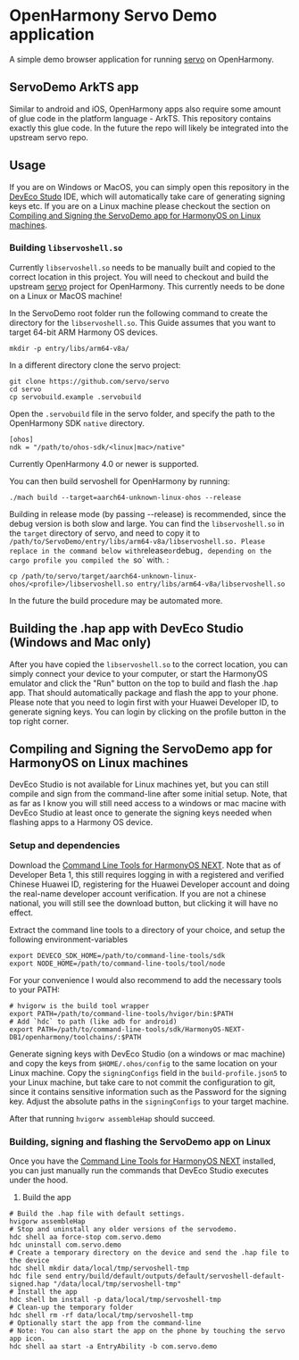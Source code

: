 # OpenHarmony Servo Demo application

A simple demo browser application for running [servo] on OpenHarmony.

## ServoDemo ArkTS app

Similar to android and iOS, OpenHarmony apps also require some amount of glue code in the platform language - ArkTS.
This repository contains exactly this glue code. In the future the repo will likely be integrated into the upstream
servo repo.

## Usage

If you are on Windows or MacOS, you can simply open this repository in the [DevEco Studo] IDE, which will automatically
take care of generating signing keys etc. If you are on a Linux machine please checkout the section on
[Compiling and Signing the ServoDemo app for HarmonyOS on Linux machines](#compiling-and-signing-the-servodemo-app-for-harmonyos-on-linux-machines).

### Building `libservoshell.so`

Currently `libservoshell.so` needs to be manually built and copied to the correct location in this project.
You will need to checkout and build the upstream [servo] project
for OpenHarmony. This currently needs to be done on a Linux or MacOS machine!

In the ServoDemo root folder run the following command to create the directory for the `libservoshell.so`.
This Guide assumes that you want to target 64-bit ARM Harmony OS devices.

```
mkdir -p entry/libs/arm64-v8a/
```


In a different directory clone the servo project:

```
git clone https://github.com/servo/servo
cd servo
cp servobuild.example .servobuild
```

Open the `.servobuild` file in the servo folder, and specify the path to the OpenHarmony SDK `native` directory.
```
[ohos]
ndk = "/path/to/ohos-sdk/<linux|mac>/native"
```
Currently OpenHarmony 4.0 or newer is supported.

You can then build servoshell for OpenHarmony by running:

```
./mach build --target=aarch64-unknown-linux-ohos --release
```

Building in release mode (by passing --release) is recommended, since the debug version is both slow and large.
You can find the `libservoshell.so` in the `target` directory of servo, and need to copy it to `/path/to/ServoDemo/entry/libs/arm64-v8a/libservoshell.so.
Please replace `<profile>` in the command below with `release` or `debug`, depending on the cargo profile you compiled the `so` with. :

```
cp /path/to/servo/target/aarch64-unknown-linux-ohos/<profile>/libservoshell.so entry/libs/arm64-v8a/libservoshell.so
```

In the future the build procedure may be automated more.

## Building the .hap app with DevEco Studio (Windows and Mac only)

After you have copied the `libservoshell.so` to the correct location, you can simply connect your device to your computer, or start the
HarmonyOS emulator and click the "Run" button on the top to build and flash the .hap app.
That should automatically package and flash the app to your phone.
Please note that you need to login first with your Huawei Developer ID, to generate signing keys. You can login by clicking on the 
profile button in the top right corner.

## Compiling and Signing the ServoDemo app for HarmonyOS on Linux machines

DevEco Studio is not available for Linux machines yet, but you can still compile and sign from the command-line after some initial setup.
Note, that as far as I know you will still need access to a windows or mac macine with DevEco Studio at least once to generate
the signing keys needed when flashing apps to a Harmony OS device.

### Setup and dependencies 

Download the [Command Line Tools for HarmonyOS NEXT]. Note that as of Developer Beta 1, this still requires
logging in with a registered and verified Chinese Huawei ID, registering for the Huawei Developer account 
and doing the real-name developer account verification.
If you are not a chinese national, you will still see the download button, but clicking it will have no
effect.

Extract the command line tools to a directory of your choice, and setup the following environment-variables
```
export DEVECO_SDK_HOME=/path/to/command-line-tools/sdk
export NODE_HOME=/path/to/command-line-tools/tool/node
```

For your convenience I would also recommend to add the necessary tools to your PATH:

```
# hvigorw is the build tool wrapper
export PATH=/path/to/command-line-tools/hvigor/bin:$PATH
# Add `hdc` to path (like adb for android)
export PATH=/path/to/command-line-tools/sdk/HarmonyOS-NEXT-DB1/openharmony/toolchains/:$PATH
```

Generate signing keys with DevEco Studio (on a windows or mac machine) and copy the keys from `$HOME/.ohos/config`
to the same location on your Linux machine. 
Copy the `signingConfigs` field in the `build-profile.json5` to your Linux machine, but take care to not commit the 
configuration to git, since it contains sensitive information such as the Password for the signing key.
Adjust the absolute paths in the `signingConfigs` to your target machine.

After that running `hvigorw assembleHap` should succeed.

### Building, signing and flashing the ServoDemo app on Linux

Once you have the [Command Line Tools for HarmonyOS NEXT] installed, you can just manually run the commands that DevEco Studio 
executes under the hood. 

1. Build the app

```
# Build the .hap file with default settings.
hvigorw assembleHap
# Stop and uninstall any older versions of the servodemo.
hdc shell aa force-stop com.servo.demo
hdc uninstall com.servo.demo
# Create a temporary directory on the device and send the .hap file to the device
hdc shell mkdir data/local/tmp/servoshell-tmp
hdc file send entry/build/default/outputs/default/servoshell-default-signed.hap "/data/local/tmp/servoshell-tmp"
# Install the app
hdc shell bm install -p data/local/tmp/servoshell-tmp
# Clean-up the temporary folder
hdc shell rm -rf data/local/tmp/servoshell-tmp
# Optionally start the app from the command-line
# Note: You can also start the app on the phone by touching the servo app icon.
hdc shell aa start -a EntryAbility -b com.servo.demo
```

[servo]: https://github.com/servo/servo
[OpenHarmony]: https://gitee.com/openharmony/docs/blob/master/en/OpenHarmony-Overview.md
[DevEco Studo]: https://developer.huawei.com/consumer/cn/deveco-studio
[Command Line Tools for HarmonyOS NEXT]://developer.huawei.com/consumer/cn/download/
